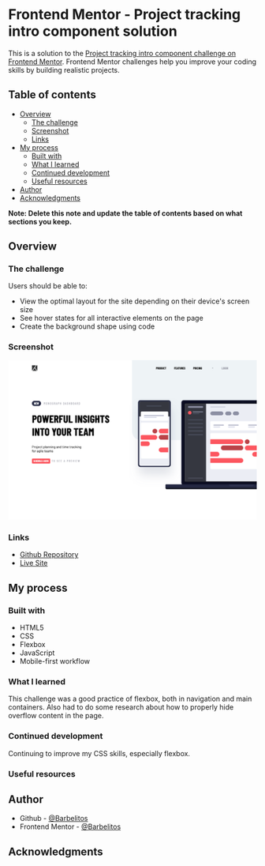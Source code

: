 # Frontend Mentor - Project tracking intro component solution

This is a solution to the [Project tracking intro component challenge on Frontend Mentor](https://www.frontendmentor.io/challenges/project-tracking-intro-component-5d289097500fcb331a67d80e). Frontend Mentor challenges help you improve your coding skills by building realistic projects.

## Table of contents

- [Overview](#overview)
  - [The challenge](#the-challenge)
  - [Screenshot](#screenshot)
  - [Links](#links)
- [My process](#my-process)
  - [Built with](#built-with)
  - [What I learned](#what-i-learned)
  - [Continued development](#continued-development)
  - [Useful resources](#useful-resources)
- [Author](#author)
- [Acknowledgments](#acknowledgments)

**Note: Delete this note and update the table of contents based on what sections you keep.**

## Overview

### The challenge

Users should be able to:

- View the optimal layout for the site depending on their device's screen size
- See hover states for all interactive elements on the page
- Create the background shape using code

### Screenshot

![](./screenshot.jpg)

### Links

- [Github Repository](https://github.com/Barbelitos/FrontEndMentor-ProjectTrackingComponent)
- [Live Site](https://barbelitos.github.io/FrontEndMentor-ProjectTrackingComponent/)

## My process

### Built with

- HTML5
- CSS
- Flexbox
- JavaScript
- Mobile-first workflow

### What I learned

This challenge was a good practice of flexbox, both in navigation and main containers. Also had to do some research about how to properly hide overflow content in the page.

### Continued development

Continuing to improve my CSS skills, especially flexbox.

### Useful resources

## Author

- Github - [@Barbelitos](https://github.com/Barbelitos)
- Frontend Mentor - [@Barbelitos](https://www.frontendmentor.io/profile/Barbelitos)

## Acknowledgments
